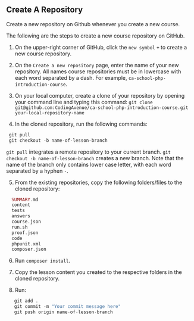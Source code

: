 ## Create A Repository 

Create a new repository on Github whenever you create a new course. 

The following are the steps to create a new course repository on GitHub.

 1. On the upper-right corner of GitHub, click the `new symbol` **`+`** to create a new course repository. 
 
 2. On the `Create a new repository` page, enter the name of your new repository. All names course repositories must be in lowercase with each word separated by a dash. For example, `ca-school-php-introduction-course`.

 3. On your local computer, create a clone of your repository by opening your command line and typing this command: `git clone git@github.com:CodingAvenue/ca-school-php-introduction-course.git your-local-repository-name`

 4. In the cloned repository, run the following commands: 

 ```php
  git pull
  git checkout -b name-of-lesson-branch
 ```
`git pull` integrates a remote repository to your current branch.
`git checkout -b name-of-lesson-branch` creates a new branch. Note that the name of the branch only contains lower case letter, with each word separated by a hyphen `-`.

 5. From the existing repositories, copy the following folders/files to the cloned repository:
  ```php
    SUMMARY.md
    content
    tests
    answers
    course.json
    run.sh
    proof.json
    code
    phpunit.xml
    composer.json
 ```
 6. Run `composer install`.

 7. Copy the lesson content you created to the respective folders in the cloned repository.

 8. Run:
 ```php
    git add .
    git commit -m "Your commit message here"
    git push origin name-of-lesson-branch
 ```
